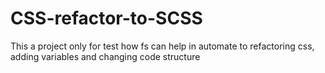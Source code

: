 # CSS-refactor-to-SCSS

This a project only for test how fs can help in automate to refactoring css, adding variables and changing code structure
